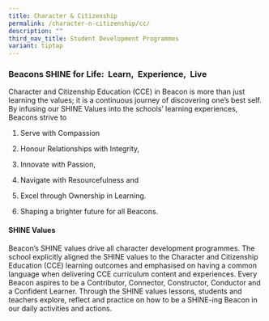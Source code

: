 ```yaml
---
title: Character & Citizenship
permalink: /character-n-citizenship/cc/
description: ""
third_nav_title: Student Development Programmes
variant: tiptap
---
```

<h3>Beacons SHINE for Life:&nbsp; Learn,&nbsp; Experience,&nbsp; Live</h3>
<p>Character and Citizenship Education (CCE) in Beacon is more than just
learning the values; it is a continuous journey of discovering one’s best
self. By infusing our SHINE Values into the schools’ learning experiences,
Beacons strive to</p>
<ol data-tight="true" class="tight">
<li>
<p>Serve with Compassion</p>
</li>
<li>
<p>Honour Relationships with Integrity,</p>
</li>
<li>
<p>Innovate with Passion,</p>
</li>
<li>
<p>Navigate with Resourcefulness and</p>
</li>
<li>
<p>Excel through Ownership in Learning.</p>
</li>
<li>
<p>Shaping a brighter future for all Beacons.</p>
</li>
</ol>
<h4>SHINE Values </h4>
<p>Beacon’s SHINE values drive all character development programmes. The
school explicitly aligned the SHINE values to the Character and Citizenship
Education (CCE) learning outcomes and emphasised on having a common language
when delivering CCE curriculum content and experiences. Every Beacon aspires
to be a Contributor, Connector, Constructor, Conductor and a Confident
Learner. Through the SHINE values lessons, students and teachers explore,
reflect and practice on how to be a SHINE-ing Beacon in our daily activities
and actions.</p>
<p></p>